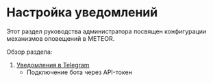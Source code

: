 # Настройка уведомлений

Этот раздел руководства администратора посвящен конфигурации механизмов оповещений в METEOR.

Обзор раздела:

1. [Уведомления в Telegram](uvedomleniya-v-telegram.md)
   * Подключение бота через API-токен

